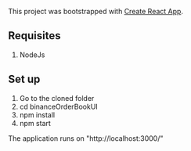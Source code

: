This project was bootstrapped with [Create React App](https://github.com/facebook/create-react-app).

## Requisites

1. NodeJs

## Set up

1. Go to the cloned folder
2. cd binanceOrderBookUI
3. npm install
4. npm start

The application runs on "http://localhost:3000/" 
